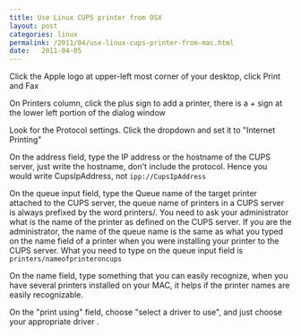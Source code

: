 ```yaml
---
title: Use Linux CUPS printer from OSX
layout: post
categories: linux
permalink: /2011/04/use-linux-cups-printer-from-mac.html
date:   2011-04-05 
---
```


Click the Apple logo at upper-left most corner of your desktop, click Print and Fax

On Printers column, click the plus sign to add a printer, there is a + sign at the lower left portion of the dialog window

Look for the Protocol settings. Click the dropdown and set it to "Internet Printing"

On the address field, type the IP address or the hostname of the CUPS server, just write the hostname, don't include the protocol. Hence you would write CupsIpAddress, not `ipp://CupsIpAddress`

On the queue input field, type the Queue name of the target printer attached to the CUPS server, the queue name of printers in a CUPS server is always prefixed by the word printers/. You need to ask your administrator what is the name of the printer as defined on the CUPS server. If you are the administrator, the name of the queue name is the same as what you typed on the name field of a printer when you were installing your printer to the CUPS server. What you need to type on the queue input field is `printers/nameofprinteroncups`

On the name field, type something that you can easily recognize, when you have several printers installed on your MAC, it helps if the printer names are easily recognizable.

On the "print using" field, choose "select a driver to use", and just choose your appropriate driver .

 